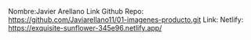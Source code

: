 Nombre:Javier Arellano
Link Github Repo: https://github.com/Javiarellano11/01-imagenes-producto.git
Link: Netlify: https://exquisite-sunflower-345e96.netlify.app/
